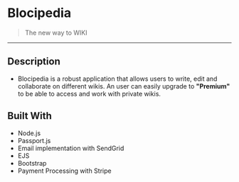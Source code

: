# Blocipedia 

 >The new way to WIKI
 
<hr>


## Description
 * Blocipedia is a robust application that allows users to write, edit and collaborate on different wikis. An user can easily upgrade to **"Premium"** to be able to access and work with private wikis. 

## Built With

* Node.js
* Passport.js
* Email implementation with SendGrid
* EJS
* Bootstrap
* Payment Processing with Stripe

